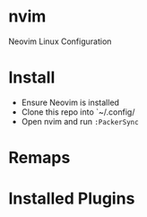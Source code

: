 # nvim
Neovim Linux Configuration

# Install
* Ensure Neovim is installed
* Clone this repo into `~/.config/
* Open nvim and run `:PackerSync` 

# Remaps

# Installed Plugins
